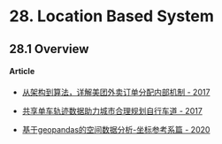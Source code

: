 # 28. Location Based System

## 28.1 Overview

#### Article

- [从架构到算法，详解美团外卖订单分配内部机制 - 2017](https://blog.csdn.net/Uwr44UOuQcNsUQb60zk2/article/details/78372133)

- [共享单车轨迹数据助力城市合理规划自行车道 - 2017](http://www.sohu.com/a/167621202_465975)

- [基于geopandas的空间数据分析-坐标参考系篇 - 2020](https://mp.weixin.qq.com/s?__biz=MzIwODI2NDkxNQ==&mid=2247487709&idx=4&sn=8da1e7aead6dc407e2d8604a46101984)

